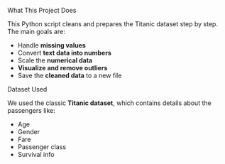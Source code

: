 What This Project Does

This Python script cleans and prepares the Titanic dataset step by step.  
The main goals are:

- Handle **missing values**
- Convert **text data into numbers**
- Scale the **numerical data**
- **Visualize and remove outliers**
- Save the **cleaned data** to a new file

Dataset Used

We used the classic **Titanic dataset**, which contains details about the passengers like:

- Age
- Gender
- Fare
- Passenger class
- Survival info
